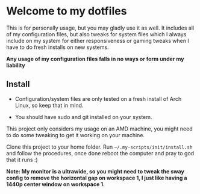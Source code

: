# Welcome to my dotfiles

This is for personally usage, but you may gladly use it as well. It includes all of my configuration files, but also tweaks for system files which I always include on my system for either responsiveness or gaming tweaks when I have to do fresh installs on new systems.

**Any usage of my configuration files falls in no ways or form under my liability** 

## Install

- Configuration/system files are only tested on a fresh install of Arch Linux, so keep that in mind.

- You should have sudo and git installed on your system. 

This project only considers my usage on an AMD machine, you might need to do some tweaking to get it working on your machine.

Clone this project to your home folder. Run `~/.my-scripts/init/install.sh` and follow the procedures, once done reboot the computer and pray to god that it runs :) 

**Note: My monitor is a ultrawide, so you might need to tweak the sway config to remove the horizontal gap on workspace 1, I just like having a 1440p center window on workspace 1.**
